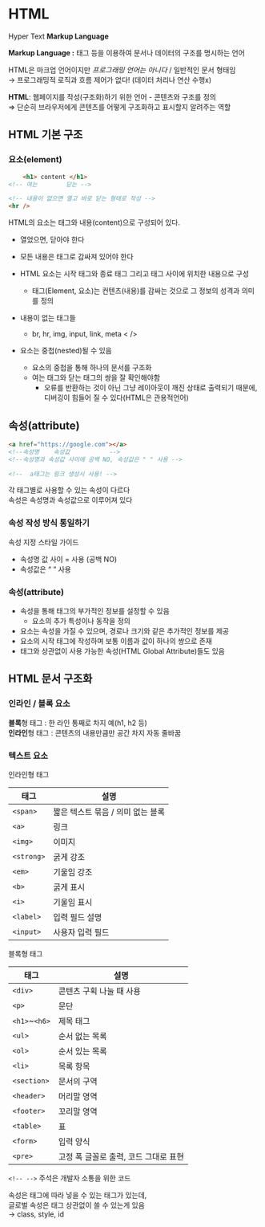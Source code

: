 # HTML

Hyper Text **Markup Language**

**Markup Language :** 태그 등을 이용하여 문서나 데이터의 구조를 명시하는 언어

HTML은 마크업 언어이지만 *프로그래밍 언어는 아니다* / 일반적인 문서 형태임  
→ 프로그래밍적 로직과 흐름 제어가 없다! (데이터 처리나 연산 수행x)

**HTML**: 웹페이지를 작성(구조화)하기 위한 언어 - 콘텐츠와 구조를 정의   
⇒ 단순히 브라우저에게 콘텐츠를 어떻게 구조화하고 표시할지 알려주는 역할

## HTML 기본 구조

### 요소(element)

```html
    <h1> content </h1>
<!-- 여는        닫는 -->

<!-- 내용이 없으면 열고 바로 닫는 형태로 작성 -->
<hr />
```

HTML의 요소는 태그와 내용(content)으로 구성되어 있다.

- 열었으면, 닫아야 한다
- 모든 내용은 태그로 감싸져 있어야 한다

- HTML 요소는 시작 태그와 종료 태그 그리고 태그 사이에 위치한 내용으로 구성
    - 태그(Element, 요소)는 컨텐츠(내용)를 감싸는 것으로 그 정보의 성격과 의미를 정의
- 내용이 없는 태그들
    - br, hr, img, input, link, meta < />
- 요소는 중첩(nested)될 수 있음
    - 요소의 중첩을 통해 하나의 문서를 구조화
    - 여는 태그와 닫는 태그의 쌍을 잘 확인해야함
        - 오류를 반환하는 것이 아닌 그냥 레이아웃이 깨진 상태로 출력되기 때문에, 디버깅이 힘들어 질 수 있다(HTML은 관용적언어)

## 속성(attribute)

```html
<a href="https://google.com"></a>
<!--속성명    속성값           -->
<!--속성명과 속성값 사이에 공백 NO, 속성값은 " " 사용 -->

<!--  a태그는 링크 생성시 사용! -->
```

각 태그별로 사용할 수 있는 속성이 다르다  
속성은 속성명과 속성값으로 이루어져 있다

### 속성 작성 방식 통일하기

속성 지정 스타일 가이드

- 속성명 값 사이 = 사용 (공백 NO)
- 속성값은 “ “ 사용

### 속성(attribute)

- 속성을 통해 태그의 부가적인 정보를 설정할 수 있음
    - 요소의 추가 특성이나 동작을 정의
- 요소는 속성을 가질 수 있으며, 경로나 크기와 같은 추가적인 정보를 제공
- 요소의 시작 태그에 작성하며 보통 이름과 값이 하나의 쌍으로 존재
- 태그와 상관없이 사용 가능한 속성(HTML Global Attribute)들도 있음

## HTML 문서 구조화

### 인라인 / 블록 요소

**블록**형 태그 : 한 라인 통째로 차지 예(h1, h2 등)  
**인라인**형 태그 : 콘텐츠의 내용만큼만 공간 차지 자동 줄바꿈

### 텍스트 요소

인라인형 태그

| 태그 | 설명 |
| --- | --- |
| `<span>` | 짧은 텍스트 묶음 / 의미 없는 블록 |
| `<a>` | 링크 |
| `<img>` | 이미지 |
| `<strong>` | 굵게 강조 |
| `<em>` | 기울임 강조 |
| `<b>` | 굵게 표시 |
| `<i>` | 기울임 표시 |
| `<label>` | 입력 필드 설명 |
| `<input>` | 사용자 입력 필드 |

블록형 태그

| 태그 | 설명 |
| --- | --- |
| `<div>` | 콘텐츠 구획 나눌 때 사용 |
| `<p>` | 문단 |
| `<h1>`~`<h6>` | 제목 태그 |
| `<ul>` | 순서 없는 목록 |
| `<ol>` | 순서 있는 목록 |
| `<li>` | 목록 항목 |
| `<section>` | 문서의 구역 |
| `<header>` | 머리말 영역 |
| `<footer>` | 꼬리말 영역 |
| `<table>` | 표 |
| `<form>` | 입력 양식 |
| `<pre>` | 고정 폭 글꼴로 출력, 코드 그대로 표현 |

`<!-- -->` 주석은 개발자 소통을 위한 코드

속성은 태그에 따라 넣을 수 있는 태그가 있는데,  
글로벌 속성은 태그 상관없이 쓸 수 있는게 있음  
→ class, style, id